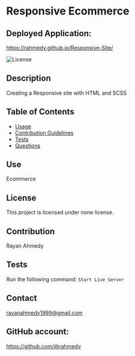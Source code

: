 # Responsive Ecommerce 

## Deployed Application:
https://rahmedy.github.io/Responsive-Site/
 
    
![License](https://img.shields.io/badge/License-none-blue.svg)
## Description
Creating a Responsive site with HTML and SCSS 

## Table of Contents
* [Usage](#usage)
* [Contribution Guidelines](#contribution-guidelines)
* [Tests](#tests)
* [Questions](#questions)

## Use
Ecommerce 
## License
This project is licensed under none license.
## Contribution 
Rayan Ahmedy
## Tests
Run the following command:
``` Start Live Server ```


## Contact 
rayanahmedy1999@gmail.com

## GitHub account:  
https://github.com/@rahmedy
